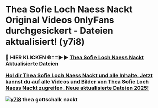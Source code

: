# Thea Sofie Loch Naess Nackt Original Videos 0nlyFans durchgesickert - Dateien aktualisiert! (y7i8)

<h3>🔴 HIER KLICKEN 🌐==►► <a href="https://tinyurl.com/h6vf6nb8" rel="nofollow">Thea Sofie Loch Naess Nackt Aktualisierte Dateien

Hol dir Thea Sofie Loch Naess Nackt und alle Inhalte. Jetzt kannst du auf alle Videos und Bilder von Thea Sofie Loch Naess Nackt zugreifen. Neue aktualisierte Dateien 2025!

[![y7i8](https://i.imgur.com/sD4kR3V.gif)](https://tinyurl.com/h6vf6nb8)
thea gottschalk nackt